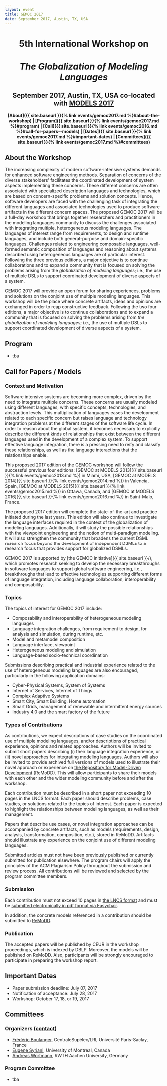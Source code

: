 ```yaml
---
layout: event
title: GEMOC 2017
date: September 2017, Austin, TX, USA
---
```


<div style="text-align: center;" markdown="1">

# 5th International Workshop on

# *The Globalization of Modeling Languages*

## September 2017, Austin, TX, USA co-located with [MODELS 2017](http://www.modelsconference.org/)

<strong>[About]({{ site.baseurl }}{% link events/gemoc2017.md %}#about-the-workshop) | [Program]({{ site.baseurl }}{% link events/gemoc2017.md %}#program) | [Call]({{ site.baseurl }}{% link events/gemoc2016.md %}#call-for-papers--models) | [Dates]({{ site.baseurl }}{% link events/gemoc2017.md %}#important-dates) | [Committees]({{ site.baseurl }}{% link events/gemoc2017.md %}#committees)</strong>

</div>

## About the Workshop

The increasing complexity of modern software-intensive systems demands for enhanced software engineering methods. Separation of concerns of the diverse stakeholders' facilitates the coordinated development of system aspects implementing these concerns. These different concerns are often associated with specialized description languages and technologies, which are based on concern-specific problems and solution concepts. Hence, software developers are faced with the challenging task of integrating the different languages and associated technologies used to produce software artifacts in the different concern spaces. The proposed GEMOC 2017 will be a full-day workshop that brings together researchers and practitioners in the modeling languages community to discuss the challenges associated with integrating multiple, heterogeneous modeling languages. The languages of interest range from requirements, to design and runtime languages, and include both general-purpose and domain-specific languages. Challenges related to engineering composable languages, well-formed semantic composition of languages and reasoning about systems described using heterogeneous languages are of particular interest. Following the three previous editions, a major objective is to continue collaborations and to expand a community that is focused on solving the problems arising from the *globalization of modeling languages*; i.e., the use of multiple DSLs to support coordinated development of diverse aspects of a system.

GEMOC 2017 will provide an open forum for sharing experiences, problems and solutions on the conjoint use of multiple modeling languages. This workshop will be the place where concrete artifacts, ideas and opinions are exchanged in order to reap constructive feedback. Following the two four editions, a major objective is to continue collaborations and to expand a community that is focused on solving the problems arising from *the globalization of modeling languages*; i.e., the use of multiple DSLs to support coordinated development of diverse aspects of a system.

## Program

- tba

## Call for Papers / Models

### Context and Motivation

Software intensive systems are becoming more complex, driven by the need to integrate multiple concerns. These concerns are usually modeled using different languages, with specific concepts, technologies, and abstraction levels. This multiplication of languages eases the development related to each specific concern but raises language and technology integration problems at the different stages of the software life cycle. In order to reason about the global system, it becomes necessary to explicitly describe the different kinds of relationships that exist between the different languages used in the development of a complex system. To support effective language integration, there is a pressing need to reify and classify these relationships, as well as the language interactions that the relationships enable.

This proposed 2017 edition of the GEMOC workshop will follow the successful previous four editions: [GEMOC at MODELS 2013]({{ site.baseurl }}{% link events/gemoc2013.md %}) in Miami, USA, [GEMOC at MODELS 2014]({{ site.baseurl }}{% link events/gemoc2014.md %}) in Valencia, Spain, [GEMOC at MODELS 2015]({{ site.baseurl }}{% link events/gemoc2015.md %}) in Ottawa, Canada, and [GEMOC at MODELS 2016]({{ site.baseurl }}{% link events/gemoc2016.md %}) in Saint-Malo, France.

The proposed 2017 edition will complete the state-of-the-art and practice initiated during the last years. This edition will also continue to investigate the language interfaces required in the context of the globalization of modeling languages. Additionally, it will study the possible relationships with the viewpoint engineering and the notion of multi-paradigm modeling. It will also strengthen the community that broadens the current DSML research focus beyond the development of independent DSMLs to a research focus that provides support for globalized DSMLs.

GEMOC 2017 is supported by [the GEMOC initiative]({{ site.baseurl }}/), which promotes research seeking to develop the necessary breakthroughs in software languages to support global software engineering, i.e., breakthroughs that lead to effective technologies supporting different forms of language integration, including language collaboration, interoperability and composability.

### Topics

The topics of interest for GEMOC 2017 include:

- Composability and interoperability of heterogeneous modeling languages
- Language integration challenges, from requirement to design, for analysis and simulation, during runtime, etc.
- Model and metamodel composition
- Language interface, viewpoint
- Heterogeneous modeling and simulation
- Language-based socio-technical coordination

Submissions describing practical and industrial experience related to the use of heterogeneous modeling languages are also encouraged, particularly in the following application domains:

- Cyber-Physical Systems, System of Systems
- Internet of Services, Internet of Things
- Complex Adaptive Systems
- Smart City, Smart Building, Home automation
- Smart Grids, management of renewable and intermittent energy sources
- Industry 4.0 and the smart factory of the future

### Types of Contributions

As contributions, we expect descriptions of case studies on the coordinated use of multiple modeling languages, and/or descriptions of practical experience, opinions and related approaches. Authors will be invited to submit short papers describing (i) their language integration experience, or (ii) novel approaches for integrating modeling languages. Authors will also be invited to provide archived full versions of models used to illustrate their novel approach or experience on [the Repository for Model-Driven Development](http://www.cs.colostate.edu/remodd/v1/) (ReMoDD). This will allow participants to share their models with each other and the wider modeling community before and after the workshop.

Each contribution must be described in a short paper not exceeding 10 pages in the LNCS format. Each paper should describe problems, case studies, or solutions related to the topics of interest. Each paper is expected to highlight the relationships between modeling languages, as well as their management.

Papers that describe use cases, or novel integration approaches can be accompanied by concrete artifacts, such as models (requirements, design, analysis, transformation, composition, etc.), stored in ReMoDD. Artifacts should illustrate any experience on the conjoint use of different modeling languages.

Submitted articles must not have been previously published or currently submitted for publication elsewhere. The program chairs will apply the principles of the ACM Plagiarism Policy throughout the submission and review process. All contributions will be reviewed and selected by the program committee members.

### Submission

Each contribution must not exceed 10 pages in [the LNCS format](http://www.springer.com/computer/lncs?SGWID=0-164-6-793341-0) and must be [submitted electronically in pdf format via Easychair](https://easychair.org/conferences/?conf=gemoc2017).

In addition, the concrete models referenced in a contribution should be submitted to [ReMoDD](http://www.cs.colostate.edu/remodd/v1/).

### Publication

The accepted papers will be published by CEUR in the workshop proceedings, which is indexed by DBLP. Moreover, the models will be published on ReMoDD. Also, participants will be strongly encouraged to participate in preparing the workshop report.

## Important Dates

- Paper submission deadline: July 07, 2017
- Notification of acceptance: July 28, 2017
- Workshop: October 17, 18, or 19, 2017

## Committees

### Organizers ([contact](mailto:gemoc2017@gemoc.org))

- [Frédéric Boulanger](http://www.supelec.fr/359_p_10036/frederic-boulanger.html), CentraleSupélec/LRI, Université Paris-Saclay, France 
- [Eugene Syriani](http://www-ens.iro.umontreal.ca/~syriani/main.html), University of Montreal, Canada
- [Andreas Wortmann](www.se-rwth.de/~wortmann), RWTH Aachen University, Germany

### Program Committee

- tba
